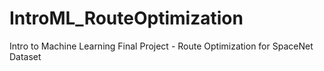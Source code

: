 # IntroML_RouteOptimization
Intro to Machine Learning Final Project - Route Optimization for SpaceNet Dataset
